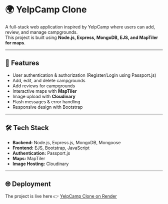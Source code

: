 # 🌍 YelpCamp Clone

A full-stack web application inspired by YelpCamp where users can add, review, and manage campgrounds.  
This project is built using **Node.js, Express, MongoDB, EJS, and MapTiler for maps**.  

---

## 🚀 Features
- User authentication & authorization (Register/Login using Passport.js)
- Add, edit, and delete campgrounds
- Add reviews for campgrounds
- Interactive maps with **MapTiler**
- Image upload with **Cloudinary**
- Flash messages & error handling
- Responsive design with Bootstrap

---

## 🛠️ Tech Stack
- **Backend:** Node.js, Express.js, MongoDB, Mongoose
- **Frontend:** EJS, Bootstrap, JavaScript
- **Authentication:** Passport.js
- **Maps:** MapTiler
- **Image Hosting:** Cloudinary

---

## 🌐 Deployment
The project is live here 👉 [YelpCamp Clone on Render](https://yelpcamp-s7je.onrender.com/)
